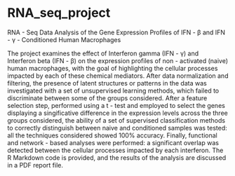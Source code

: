 # RNA_seq_project
RNA - Seq Data Analysis of the Gene Expression Profiles of IFN - β and IFN - γ - Conditioned Human Macrophages


The project examines the effect of Interferon gamma (IFN - γ) and Interferon beta (IFN - β) on the expression profiles of non - activated (naive) human
macrophages, with the goal of highlighting the cellular processes impacted by each of these chemical mediators. After data normalization and filtering, 
the presence of latent structures or patterns in the data was investigated with a set of unsupervised learning methods, which failed to discriminate between
some of the groups considered. After a feature selection step, performed using a t - test and employed to select the genes displaying a singificative difference
in the expression levels across the three groups considered, the ability of a set of supervised classification methods to correctly distinguish between naive
and conditioned samples was tested: all the techniques considered showed 100% accuracy. Finally, functional and network - based analyses were performed: a 
significant overlap was detected between the cellular processes impacted by each interferon. The R Markdown code is provided, and the results of the analysis are
discussed in a PDF report file.
